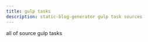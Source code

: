 ```yaml
---
title: gulp tasks
description: static-blog-generator gulp task sources
---
```


all of source gulp tasks